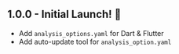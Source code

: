 ## 1.0.0 - Initial Launch! 🚀

- Add `analysis_options.yaml` for Dart & Flutter
- Add auto-update tool for `analysis_option.yaml`
